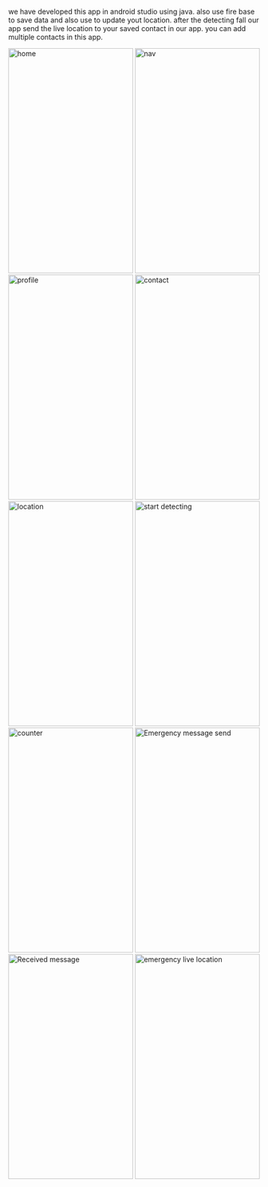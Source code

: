 we have developed this app in android studio using java.
also use fire base to save data and also use to update yout location.
after the detecting fall our app send the live location to your saved contact in our app.
you can add multiple contacts in this app.

<img src="https://user-images.githubusercontent.com/60224365/122631789-f0c0ef00-d0eb-11eb-99e4-e895137dc9af.jpeg" width="250" height="450" alt="home">
<img src="https://user-images.githubusercontent.com/60224365/122631800-03d3bf00-d0ec-11eb-9933-0b9554b057f3.jpeg" width="250" height="450" alt="nav">
<img src="https://user-images.githubusercontent.com/60224365/122631817-12ba7180-d0ec-11eb-87ee-9b1240e43b5b.jpeg" width="250" height="450" alt="profile">
<img src="https://user-images.githubusercontent.com/60224365/122631822-2534ab00-d0ec-11eb-8a3b-440fb65920fb.jpeg" width="250" height="450" alt="contact">
<img src="https://user-images.githubusercontent.com/60224365/122631853-688f1980-d0ec-11eb-89d1-e0df3de55b6d.jpeg" width="250" height="450" alt="location">
<img src="https://user-images.githubusercontent.com/60224365/122631870-86f51500-d0ec-11eb-8f25-e5b064bfb807.jpeg" width="250" height="450" alt="start detecting">
<img src="https://user-images.githubusercontent.com/60224365/122631874-98d6b800-d0ec-11eb-96f0-ddd563ce6cc7.jpeg" width="250" height="450" alt="counter">
<img src="https://user-images.githubusercontent.com/60224365/122631889-aa1fc480-d0ec-11eb-9b96-3df310755b11.jpeg" width="250" height="450" alt="Emergency message send">
<img src="https://user-images.githubusercontent.com/60224365/122631912-bb68d100-d0ec-11eb-89a5-df6a21efdc26.jpeg" width="250" height="450" alt="Received message">
<img src="https://user-images.githubusercontent.com/60224365/122631932-d0ddfb00-d0ec-11eb-8b50-a33f18365df9.jpeg" width="250" height="450" alt="emergency live location">
